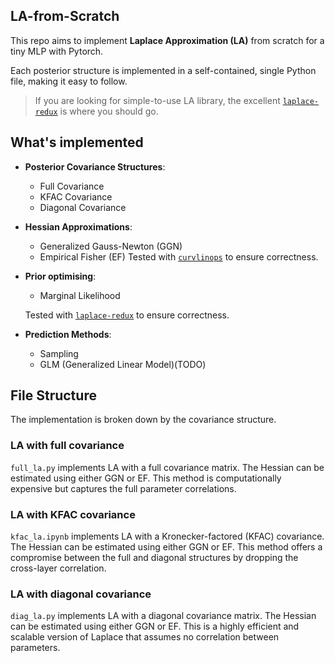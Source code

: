 ## LA-from-Scratch

This repo aims to implement **Laplace Approximation (LA)** from scratch for a tiny MLP with Pytorch.

Each posterior structure is implemented in a self-contained, single Python file, making it easy to follow. 

> If you are looking for simple-to-use LA library, the excellent [`laplace-redux`](https://github.com/AlexImmer/laplace-redux) is where you should go.

## What's implemented

* **Posterior Covariance Structures**:
    * Full Covariance
    * KFAC Covariance 
    * Diagonal Covariance

      
* **Hessian Approximations**:
    * Generalized Gauss-Newton (GGN)
    * Empirical Fisher (EF)
    Tested with [`curvlinops`](https://github.com/f-dangel/curvlinops) to ensure correctness.

* **Prior optimising**:
    * Marginal Likelihood
    
    Tested with [`laplace-redux`](https://github.com/AlexImmer/laplace-redux) to ensure correctness.

* **Prediction Methods**:
    * Sampling
    * GLM (Generalized Linear Model)(TODO) 

## File Structure

The implementation is broken down by the covariance structure.

### LA with full covariance

`full_la.py` implements LA with a full covariance matrix. 
The Hessian can be estimated using either GGN or EF. 
This method is computationally expensive but captures the full parameter correlations.

### LA with KFAC covariance
`kfac_la.ipynb` implements LA with a Kronecker-factored (KFAC) covariance. 
The Hessian can be estimated using either GGN or EF. 
This method offers a compromise between the full and diagonal structures by dropping the cross-layer correlation.

### LA with diagonal covariance

`diag_la.py` implements LA with a diagonal covariance matrix. 
The Hessian can be estimated using either GGN or EF. 
This is a highly efficient and scalable version of Laplace that assumes no correlation between parameters.
